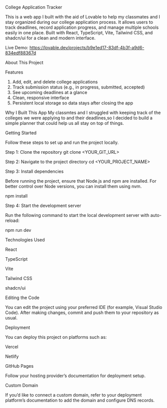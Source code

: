 College Application Tracker

This is a web app I built with the aid of Lovable to help my classmates and I stay organized during our college application process.
It allows users to track deadlines, record application progress, and manage multiple schools easily in one place.
Built with React, TypeScript, Vite, Tailwind CSS, and shadcn/ui for a clean and modern interface.

Live Demo: https://lovable.dev/projects/b9e1ed17-83df-4b3f-a9d6-834edf88367d

About This Project

Features
1.	Add, edit, and delete college applications
2. Track submission status (e.g., in progress, submitted, accepted)
3. See upcoming deadlines at a glance
5.	Clean, responsive interface
6. Persistent local storage so data stays after closing the app

Why I Built This App
My classmtes and I struggled with keeping track of the colleges we were applying to and their deadlines,so I decided to build a simple planner that could help us all stay on top of things.

Getting Started

Follow these steps to set up and run the project locally.

Step 1: Clone the repository
git clone <YOUR_GIT_URL>

Step 2: Navigate to the project directory
cd <YOUR_PROJECT_NAME>

Step 3: Install dependencies

Before running the project, ensure that Node.js and npm are installed.
For better control over Node versions, you can install them using nvm.

npm install

Step 4: Start the development server

Run the following command to start the local development server with auto-reload:

npm run dev

Technologies Used

React

TypeScript

Vite

Tailwind CSS

shadcn/ui

Editing the Code

You can edit the project using your preferred IDE (for example, Visual Studio Code).
After making changes, commit and push them to your repository as usual.

Deployment

You can deploy this project on platforms such as:

Vercel

Netlify

GitHub Pages

Follow your hosting provider’s documentation for deployment setup.

Custom Domain

If you’d like to connect a custom domain, refer to your deployment platform’s documentation to add the domain and configure DNS records.
